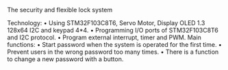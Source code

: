 The security and flexible lock system

Technology:
• Using STM32F103C8T6, Servo Motor, Display OLED 1.3 128x64 I2C and keypad 4*4.
• Programming I/O ports of STM32F103C8T6 and I2C protocol.
• Program external interrupt, timer and PWM.
Main functions:
• Start password when the system is operated for the first time.
• Prevent users in the wrong password too many times.
• There is a function to change a new password with a button.
